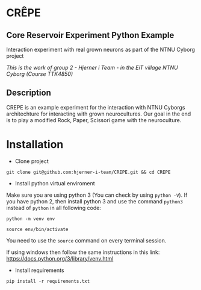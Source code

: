 # CRÊPE 
## Core Reservoir Experiment Python Example
Interaction experiment with real grown neurons as part of the NTNU Cyborg project
 
_This is the work of group 2 - Hjerner i Team - in the EiT village NTNU Cyborg (Course TTK4850)_

## Description
CREPE is an example experiment for the interaction with NTNU Cyborgs architechture for interacting with grown neurocultures.
Our goal in the end is to play a modified Rock, Paper, Scissori game with the neuroculture.

# Installation
 - Clone project

`git clone git@github.com:hjerner-i-team/CREPE.git && cd CREPE`

- Install python virtual enviroment 

Make sure you are using python 3 (You can check by using `python -V`). If you have python 2, then install python 3 and use the command `python3` instead of `python` in all following code:

`python -m venv env`

`source env/bin/activate`

You need to use the `source` command on every terminal session.

If using windows then follow the same instructions in this link: https://docs.python.org/3/library/venv.html

- Install requirements

`pip install -r requirements.txt`
